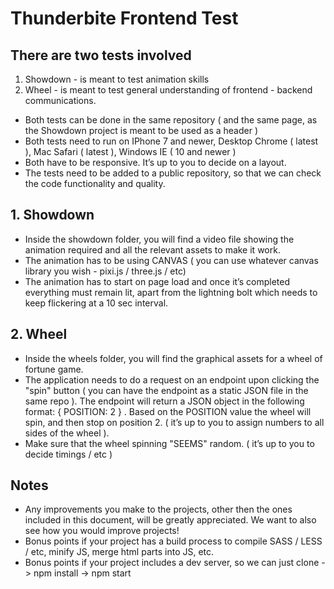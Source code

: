 # Thunderbite Frontend Test

## There are two tests involved

1. Showdown - is meant to test animation skills
1. Wheel - is meant to test general understanding of frontend - backend communications.

- Both tests can be done in the same repository ( and the same page, as the Showdown project is meant to be used as a header )
- Both tests need to run on IPhone 7 and newer, Desktop Chrome ( latest ), Mac Safari ( latest ), Windows  IE ( 10 and newer )
- Both have to be responsive. It’s up to you to decide on a layout.
- The tests need to be added to a public repository, so that we can check the code functionality and quality.

## 1. Showdown

- Inside the showdown folder, you will find a video file showing the animation required and all the relevant assets to make it work.
- The animation has to be using CANVAS ( you can use whatever canvas library you wish - pixi.js / three.js / etc)
- The animation has to start on page load and once it’s completed everything must remain lit, apart from the lightning bolt which needs to keep flickering at a 10 sec interval.

## 2. Wheel


- Inside the wheels folder, you will find the graphical assets for a wheel of fortune game.
- The application needs to do a request on an endpoint upon clicking the "spin" button ( you can have the endpoint as a static JSON file in the same repo ). The endpoint will return a JSON object in the following format:   { POSITION: 2 } . Based on the POSITION value the wheel will spin, and then stop on position 2. ( it’s up to you to assign numbers to all sides of the wheel ).
- Make sure that the wheel spinning "SEEMS" random. ( it’s up to you to decide timings / etc )


## Notes

- Any improvements you make to the projects, other then the ones included in this document, will be greatly appreciated. We want to also see how you would improve projects!
- Bonus points if your project has a build process to compile SASS / LESS / etc, minify JS, merge html parts into JS, etc.
- Bonus points if your project includes a dev server, so we can just clone -> npm install -> npm start 